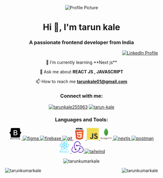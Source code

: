 <div align="center">
  <img src="https://github.com/tarunkumarkale/tarunkumarkale/raw/main/assets/130459422/98e94fbe-c57d-43df-926e-340967578634.jpg" alt="Profile Picture" width="100%" height="380">
</div>




<h1 align="center">Hi 👋, I'm tarun kale</h1>
<h3 align="center">A passionate frontend developer from India</h3>


<p align="right">
  <a href="https://www.linkedin.com/in/tarun-kale" target="_blank">
    <img src="https://img.shields.io/badge/LinkedIn-tarun--kale-blue?style=for-the-badge&logo=linkedin" alt="LinkedIn Profile">
  </a>
</p>

<div  align="center" >
 🌱 I’m currently learning **Next js**

 💬 Ask me about **REACT JS , JAVASCRIPT**

 📫 How to reach me **tarunkale01@gmail.com**</div>


<h3 align="center">Connect with me:</h3>
<p align="center">
<a href="https://twitter.com/tarunkale255963" target="blank"><img align="center" src="https://raw.githubusercontent.com/rahuldkjain/github-profile-readme-generator/master/src/images/icons/Social/twitter.svg" alt="tarunkale255963" height="30" width="40" /></a>
<a href="https://linkedin.com/in/tarun-kale" target="blank"><img align="center" src="https://raw.githubusercontent.com/rahuldkjain/github-profile-readme-generator/master/src/images/icons/Social/linked-in-alt.svg" alt="tarun-kale" height="30" width="40" /></a>
</p>

<h3 align="center">Languages and Tools:</h3>
<p align="center"> <a href="https://getbootstrap.com" target="_blank" rel="noreferrer"> <img src="https://raw.githubusercontent.com/devicons/devicon/master/icons/bootstrap/bootstrap-plain-wordmark.svg" alt="bootstrap" width="40" height="40"/> </a> <a href="https://www.figma.com/" target="_blank" rel="noreferrer"> <img src="https://www.vectorlogo.zone/logos/figma/figma-icon.svg" alt="figma" width="40" height="40"/> </a> <a href="https://firebase.google.com/" target="_blank" rel="noreferrer"> <img src="https://www.vectorlogo.zone/logos/firebase/firebase-icon.svg" alt="firebase" width="40" height="40"/> </a> <a href="https://git-scm.com/" target="_blank" rel="noreferrer"> <img src="https://www.vectorlogo.zone/logos/git-scm/git-scm-icon.svg" alt="git" width="40" height="40"/> </a> <a href="https://www.w3.org/html/" target="_blank" rel="noreferrer"> <img src="https://raw.githubusercontent.com/devicons/devicon/master/icons/html5/html5-original-wordmark.svg" alt="html5" width="40" height="40"/> </a> <a href="https://developer.mozilla.org/en-US/docs/Web/JavaScript" target="_blank" rel="noreferrer"> <img src="https://raw.githubusercontent.com/devicons/devicon/master/icons/javascript/javascript-original.svg" alt="javascript" width="40" height="40"/> </a> <a href="https://www.mongodb.com/" target="_blank" rel="noreferrer"> <img src="https://raw.githubusercontent.com/devicons/devicon/master/icons/mongodb/mongodb-original-wordmark.svg" alt="mongodb" width="40" height="40"/> </a> <a href="https://nextjs.org/" target="_blank" rel="noreferrer"> <img src="https://cdn.worldvectorlogo.com/logos/nextjs-2.svg" alt="nextjs" width="40" height="40"/> </a> <a href="https://postman.com" target="_blank" rel="noreferrer"> <img src="https://www.vectorlogo.zone/logos/getpostman/getpostman-icon.svg" alt="postman" width="40" height="40"/> </a> <a href="https://reactjs.org/" target="_blank" rel="noreferrer"> <img src="https://raw.githubusercontent.com/devicons/devicon/master/icons/react/react-original-wordmark.svg" alt="react" width="40" height="40"/> </a> <a href="https://redux.js.org" target="_blank" rel="noreferrer"> <img src="https://raw.githubusercontent.com/devicons/devicon/master/icons/redux/redux-original.svg" alt="redux" width="40" height="40"/> </a> <a href="https://tailwindcss.com/" target="_blank" rel="noreferrer"> <img src="https://www.vectorlogo.zone/logos/tailwindcss/tailwindcss-icon.svg" alt="tailwind" width="40" height="40"/> </a> </p>

<p align="center"><img align="center" src="https://github-readme-stats.vercel.app/api/top-langs?username=tarunkumarkale&show_icons=true&locale=en&layout=compact" alt="tarunkumarkale" /></p>

<p><img align="right" src="https://github-readme-stats.vercel.app/api?username=tarunkumarkale&show_icons=true&locale=en" alt="tarunkumarkale" /></p>

<p><img align="left" src="https://github-readme-streak-stats.herokuapp.com/?user=tarunkumarkale&" alt="tarunkumarkale" /></p>
